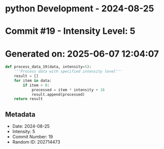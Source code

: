 ﻿# python Development - 2024-08-25
# Commit #19 - Intensity Level: 5
# Generated on: 2025-06-07 12:04:07
```python
def process_data_19(data, intensity=5):
    '''Process data with specified intensity level'''
    result = []
    for item in data:
        if item > 0:
            processed = item * intensity + 16
            result.append(processed)
    return result
```
## Metadata
- Date: 2024-08-25
- Intensity: 5
- Commit Number: 19
- Random ID: 202714473

